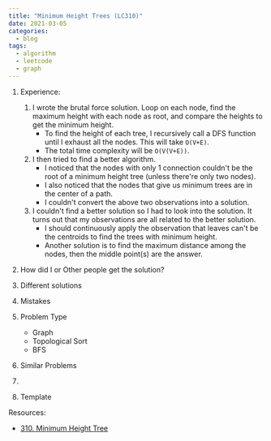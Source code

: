 ```yaml
---
title: "Minimum Height Trees (LC310)"
date: 2021-03-05
categories:
  - blog
tags:
  - algorithm
  - leetcode
  - graph
---
```


1. Experience:
    1. I wrote the brutal force solution. Loop on each node, find the maximum height with each node as root, and compare the heights to get the minimum height. 
        * To find the height of each tree, I recursively call a DFS function until I exhaust all the nodes. This will take `O(V+E)`.
        * The total time complexity will be `O(V(V+E))`.
    2. I then tried to find a better algorithm. 
        * I noticed that the nodes with only 1 connection couldn't be the root of a minimum height tree (unless there're only two nodes). 
        * I also noticed that the nodes that give us minimum trees are in the center of a path.
        * I couldn't convert the above two observations into a solution. 
    3. I couldn't find a better solution so I had to look into the solution. It turns out that my observations are all related to the better solution. 
        * I should continuously apply the observation that leaves can't be the centroids to find the trees with minimum height.
        * Another solution is to find the maximum distance among the nodes, then the middle point(s) are the answer.

2. How did I or Other people get the solution? 


3. Different solutions




4. Mistakes

5. Problem Type
    * Graph
    * Topological Sort
    * BFS

6. Similar Problems
  1. 


7. Template



Resources:
* [310. Minimum Height Tree][LeetCode Link]


[LeetCode Link]: https://leetcode.com/problems/minimum-height-trees/